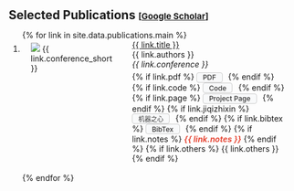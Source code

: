 <h1 id="publications"></h1>
<h2 style="margin: 30px 0px 10px;">Selected Publications <temp style="font-size:15px;">[</temp><a href="https://scholar.google.com/citations?user=jDvVglUAAAAJ" target="_blank" style="font-size:15px;">Google Scholar</a><temp style="font-size:15px;">]</temp></h2>
<style>
  .pub-row {
    display: flex;
    align-items: flex-start;
  }
  .pub-row .col-sm-3 {
    margin-top: 5px; 
  }
  .kai-font {
    font-family: KaiTi, "楷体", STKaiti, "华文楷体", serif;
  }
  .btn {
    display: inline-flex;
    align-items: center;
    justify-content: center;
    height: 16px;
    padding: 0 10px;
    font-size: 12px;
    font-weight: 500;
    text-decoration: none;
    border: 1px solid #ccc;
    border-radius: 4px;
    background-color: #f8f9fa;
    color: #333;
    transition: all 0.2s ease-in-out;
    margin-right: 6px;
  }
  .btn:hover {
    background-color: #e9ecef;
  }
  .btn.kai-font {
    font-size: 11px;
  }
  .links {
    margin-top: 5px; 
  }
</style>
<div class="publications">
  <ol class="bibliography">
    {% for link in site.data.publications.main %}
    <li>
      <div class="pub-row">
        <div class="col-sm-3 abbr" style="position: relative;padding-right: 15px;padding-left: 15px;">
          <img src="{{ link.image }}" class="teaser img-fluid z-depth-1" style="width=100;height=40%">
          <abbr class="badge">{{ link.conference_short }}</abbr>
        </div>
        <div class="col-sm-9" style="position: relative;padding-right: 15px;padding-left: 20px;">
          <div class="title"><a href="{{ link.pdf }}">{{ link.title }}</a></div>
          <div class="author">{{ link.authors }}</div>
          <div class="periodical"><em>{{ link.conference }}</em></div>
          <div class="links">
            {% if link.pdf %}
            <a href="{{ link.pdf }}" class="btn" role="button" target="_blank">PDF</a>
            {% endif %}
            {% if link.code %}
            <a href="{{ link.code }}" class="btn" role="button" target="_blank">Code</a>
            {% endif %}
            {% if link.page %}
            <a href="{{ link.page }}" class="btn" role="button" target="_blank">Project Page</a>
            {% endif %}
            {% if link.jiqizhixin %}
            <a href="{{ link.jiqizhixin }}" class="btn kai-font" role="button" target="_blank">机器之心</a>
            {% endif %}
            {% if link.bibtex %}
            <a href="{{ link.bibtex }}" class="btn" role="button" target="_blank">BibTex</a>
            {% endif %}
            {% if link.notes %}
            <strong> <i style="color:#e74d3c">{{ link.notes }}</i></strong>
            {% endif %}
            {% if link.others %}
            {{ link.others }}
            {% endif %}
          </div>
        </div>
      </div>
    </li>
    <br>
    {% endfor %}
  </ol>
</div>
